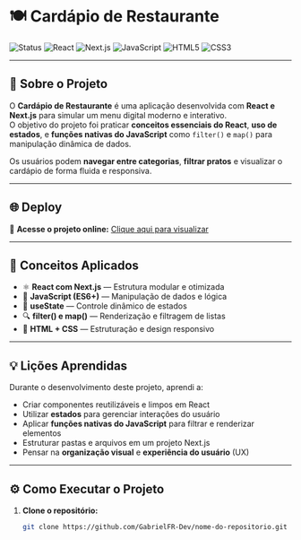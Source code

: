 # 🍽️ Cardápio de Restaurante

![Status](https://img.shields.io/badge/Status-Concluído-brightgreen?style=for-the-badge)
![React](https://img.shields.io/badge/React-18.0.0-61DAFB?logo=react&logoColor=white&style=for-the-badge)
![Next.js](https://img.shields.io/badge/Next.js-14.0-black?logo=next.js&logoColor=white&style=for-the-badge)
![JavaScript](https://img.shields.io/badge/JavaScript-ES6+-F7DF1E?logo=javascript&logoColor=black&style=for-the-badge)
![HTML5](https://img.shields.io/badge/HTML5-E34F26?logo=html5&logoColor=white&style=for-the-badge)
![CSS3](https://img.shields.io/badge/CSS3-1572B6?logo=css3&logoColor=white&style=for-the-badge)

---

## 📖 Sobre o Projeto

O **Cardápio de Restaurante** é uma aplicação desenvolvida com **React e Next.js** para simular um menu digital moderno e interativo.  
O objetivo do projeto foi praticar **conceitos essenciais do React**, **uso de estados**, e **funções nativas do JavaScript** como `filter()` e `map()` para manipulação dinâmica de dados.  

Os usuários podem **navegar entre categorias**, **filtrar pratos** e visualizar o cardápio de forma fluida e responsiva.  

---

## 🌐 Deploy

🔗 **Acesse o projeto online:** [Clique aqui para visualizar](https://cardapio-lilac-sigma.vercel.app/)  

---



## 🧠 Conceitos Aplicados

- ⚛️ **React com Next.js** — Estrutura modular e otimizada  
- 💛 **JavaScript (ES6+)** — Manipulação de dados e lógica  
- 🔄 **useState** — Controle dinâmico de estados  
- 🔍 **filter() e map()** — Renderização e filtragem de listas  
- 🎨 **HTML + CSS** — Estruturação e design responsivo  

---

## 💡 Lições Aprendidas

Durante o desenvolvimento deste projeto, aprendi a:

- Criar componentes reutilizáveis e limpos em React  
- Utilizar **estados** para gerenciar interações do usuário  
- Aplicar **funções nativas do JavaScript** para filtrar e renderizar elementos  
- Estruturar pastas e arquivos em um projeto Next.js  
- Pensar na **organização visual** e **experiência do usuário** (UX)  

---

## ⚙️ Como Executar o Projeto

1. **Clone o repositório:**
   ```bash
   git clone https://github.com/GabrielFR-Dev/nome-do-repositorio.git
